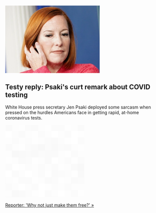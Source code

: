 
![Testy reply: Psaki's curt remark about COVID testing](./20211208055857.png)
## Testy reply: Psaki's curt remark about COVID testing

White House press secretary Jen Psaki deployed some sarcasm when pressed on the hurdles Americans face in getting rapid, at-home coronavirus tests.

![pic](../square_bg.png)

[Reporter: 'Why not just make them free?' »](https://www.yahoo.com/news/white-house-gets-testy-over-192232506.html)
